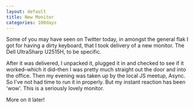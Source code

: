 ```yaml
---
layout: default
title: New Monitor
categories: 100days
---
```


Some of you may have seen on Twitter today, in amongst the general flak I got for having a dirty keyboard, that I took delivery of a new monitor. The Dell UltraSharp U2515H, to be specific.

After it was delivered, I unpacked it, plugged it in and checked to see if it worked–which it did–then I was pretty much straight out the door and into the office. Then my evening was taken up by the local JS meetup, Async. So I've not had time to run it in properly. But my instant reaction has been 'wow'. This is a seriously lovely monitor.

More on it later!
